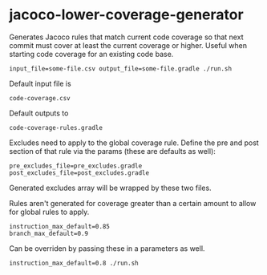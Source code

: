 # jacoco-lower-coverage-generator

Generates Jacoco rules that match current code coverage so that next commit must
cover at least the current coverage or higher. Useful when starting code
coverage for an existing code base.

	input_file=some-file.csv output_file=some-file.gradle ./run.sh

Default input file is

	code-coverage.csv

Default outputs to

	code-coverage-rules.gradle

Excludes need to apply to the global coverage rule. Define the pre and post
section of that rule via the params (these are defaults as well):

	pre_excludes_file=pre_excludes.gradle
	post_excludes_file=post_excludes.gradle

Generated excludes array will be wrapped by these two files.

Rules aren't generated for coverage greater than a certain amount to allow for
global rules to apply.

    instruction_max_default=0.85
    branch_max_default=0.9

Can be overriden by passing these in a parameters as well.

    instruction_max_default=0.8 ./run.sh
